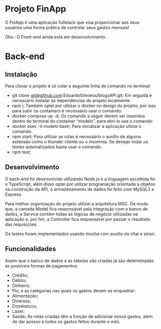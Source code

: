 <h1>Projeto FinApp</h1>

O FinApp é uma aplicação fullstack que visa proporcionar aos seus usuários uma forma prática de controlar seus gastos mensais!

Obs.: O Front-end ainda está em desenvolvimento.

<h1>Back-end</h1>

<h2>Instalação</h2>

Para clonar o projeto é só colar a seguinte linha de comando no terminal:
- git clone git@github.com:EduardoSimoess/blogsAPI.git;
Em seguida é necessário instalar as dependências do projeto localmente:
- npm i;
Também optei por utilizar o docker no design do projeto, por isso para subir os containers é necessário usar o comando:
- docker-compose up -d;
Os comando a seguir devem ser inseridos dentro do terminal do container “modelo”, para abri-lo use o comando:
- docker exec -it modelo bash;
Para inicializar a aplicação utilize o comando:
- npm start;
Para utilizar as rotas é necessário o auxílio de alguma extensão como o thunder cliente ou o insomnia.
Se desejar rodar os testes automatizados basta usar o comando:
- npm test;

<h2>Desenvolvimento</h2>

O back-end foi desenvolvido utilizando Node.js e a linguagem escolhida foi o TypeScript, além disso optei por utilizar programação orientada a objetos na construção da API, o armazenamento de dados foi feito com MySQL2 e Express.

Para melhor organização do projeto utilizei a arquitetura MSC. De modo que, a camada Model fica responsável pela integração com o banco de dados, a Service contém todas as lógicas de negócio utilizadas na aplicação e, por fim, a Controller fica responsável por passar o resultado das requisições.

Os testes foram implementados usando mocha com auxílio do chai e sinon.

<h2>Funcionalidades</h2>

Assim que o banco de dados e as tabelas são criadas já são determinadas as possíveis formas de pagamentos:
- Crédito;
- Débito;
- Dinheiro;
- Pix;
e as categorias nas quais os gastos devem se enquadrar:
- Alimentação;
- Diversos;
- Domésticos;
- Lazer;
- Saúde;
As rotas criadas têm a função de adicionar novos gastos, além de dar acesso a todos os gastos feitos durante o mês. 
